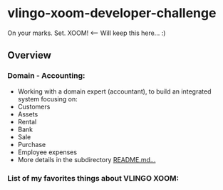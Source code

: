 # vlingo-xoom-developer-challenge

On your marks. Set. XOOM! <-- Will keep this here... :)

## Overview
### Domain - Accounting:
- Working with a domain expert (accountant), to build an integrated system focusing on:
- Customers
- Assets
- Rental
- Bank
- Sale
- Purchase
- Employee expenses
- More details in the subdirectory [README.md...](hamzajg-accounting-solution)
 
### List of my favorites things about VLINGO XOOM:


